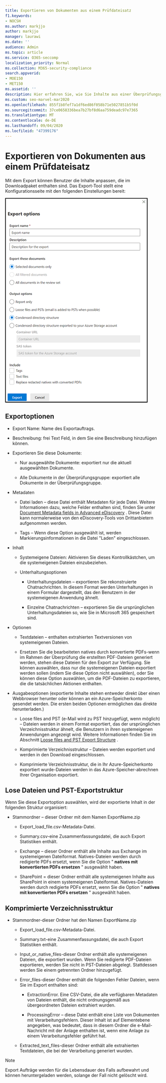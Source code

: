 ```yaml
---
title: Exportieren von Dokumenten aus einem Prüfdateisatz
f1.keywords:
- NOCSH
ms.author: markjjo
author: markjjo
manager: laurawi
ms.date: ''
audience: Admin
ms.topic: article
ms.service: O365-seccomp
localization_priority: Normal
ms.collection: M365-security-compliance
search.appverid:
- MOE150
- MET150
ms.assetid: ''
description: Hier erfahren Sie, wie Sie Inhalte aus einer Überprüfungsgruppe für Präsentationen oder externe Überprüfungen auswählen und exportieren.
ms.custom: seo-marvel-mar2020
ms.openlocfilehash: 855f1b8fef7a1df6ed86f058b71e5027851b5f0d
ms.sourcegitcommit: 37ce0658336bea7b27bf8d6aa759deadc97e7365
ms.translationtype: MT
ms.contentlocale: de-DE
ms.lasthandoff: 09/04/2020
ms.locfileid: "47399176"
---
```

# <a name="export-documents-from-a-review-set"></a>Exportieren von Dokumenten aus einem Prüfdateisatz

Mit dem Export können Benutzer die Inhalte anpassen, die im Downloadpaket enthalten sind. Das Export-Tool stellt eine Konfigurationsseite mit den folgenden Einstellungen bereit:

![Optionen zum Exportieren von Elementen aus einer Überprüfungsgruppe](../media/bcfc72c7-4a01-4697-9e16-2965b7f04fdb.png)

## <a name="export-options"></a>Exportoptionen

- Export Name: Name des Exportauftrags.

- Beschreibung: frei Text Feld, in dem Sie eine Beschreibung hinzufügen können.

- Exportieren Sie diese Dokumente:

  - Nur ausgewählte Dokumente: exportiert nur die aktuell ausgewählten Dokumente.
  
  - Alle Dokumente in der Überprüfungsgruppe: exportiert alle Dokumente in der Überprüfungsgruppe.

- Metadaten
  
  - Datei laden – diese Datei enthält Metadaten für jede Datei. Weitere Informationen dazu, welche Felder enthalten sind, finden Sie unter [Document Metadata fields in Advanced eDiscovery](document-metadata-fields-in-Advanced-eDiscovery.md) . Diese Datei kann normalerweise von den eDiscovery-Tools von Drittanbietern aufgenommen werden.
  
  - Tags – Wenn diese Option ausgewählt ist, werden Markierungsinformationen in die Datei "Laden" eingeschlossen.

- Inhalt
  
  - Systemeigene Dateien: Aktivieren Sie dieses Kontrollkästchen, um die systemeigenen Dateien einzubeziehen.
  
  - Unterhaltungsoptionen
    
    - Unterhaltungsdateien – exportieren Sie rekonstruierte Chatnachrichten. In diesem Format werden Unterhaltungen in einem Formular dargestellt, das den Benutzern in der systemeigenen Anwendung ähnelt.
    
    - Einzelne Chatnachrichten – exportieren Sie die ursprünglichen Unterhaltungsdateien so, wie Sie in Microsoft 365 gespeichert sind.

- Optionen

  - Textdateien – enthalten extrahierten Textversionen von systemeigenen Dateien.
  
  - Ersetzen Sie die bearbeiteten natives durch konvertierte PDFs-wenn im Rahmen der Überprüfung die erstellten PDF-Dateien generiert werden, stehen diese Dateien für den Export zur Verfügung. Sie können auswählen, dass nur die systemeigenen Dateien exportiert werden sollen (indem Sie diese Option nicht auswählen), oder Sie können diese Option auswählen, um die PDF-Dateien zu exportieren, die die tatsächlichen Aktionen enthalten.

- Ausgabeoptionen (exportierte Inhalte stehen entweder direkt über einen Webbrowser herunter oder können an ein Azure-Speicherkonto gesendet werden. Die ersten beiden Optionen ermöglichen das direkte herunterladen.)
  
  - Loose files and PST (e-Mail wird zu PST hinzugefügt, wenn möglich) – Dateien werden in einem Format exportiert, das der ursprünglichen Verzeichnisstruktur ähnelt, die Benutzern in ihren systemeigenen Anwendungen angezeigt wird.  Weitere Informationen finden Sie im Abschnitt [Loose files and PST Export Structure](#loose-files-and-pst-export-structure) .
  
  - Komprimierte Verzeichnisstruktur – Dateien werden exportiert und werden in den Download eingeschlossen.
  
  - Komprimierte Verzeichnisstruktur, die in Ihr Azure-Speicherkonto exportiert wurde-Dateien werden in das Azure-Speicher-abrechnen Ihrer Organisation exportiert.

## <a name="loose-files-and-pst-export-structure"></a>Lose Dateien und PST-Exportstruktur

Wenn Sie diese Exportoption auswählen, wird der exportierte Inhalt in der folgenden Struktur organisiert:

- Stammordner – dieser Ordner mit dem Namen ExportName.zip
  
  - Export_load_file.csv-Metadata-Datei.
  
  - Summary.csv-eine Zusammenfassungsdatei, die auch Export Statistiken enthält.
  
  - Exchange – dieser Ordner enthält alle Inhalte aus Exchange im systemeigenen Dateiformat. Natives-Dateien werden durch redigierte PDFs ersetzt, wenn Sie die Option " **natives mit konvertierten PDFs ersetzen** " ausgewählt haben.
  
  - SharePoint = dieser Ordner enthält alle systemeigenen Inhalte aus SharePoint in einem systemeigenen Dateiformat. Natives-Dateien werden durch redigierte PDFs ersetzt, wenn Sie die Option " **natives mit konvertierten PDFs ersetzen** " ausgewählt haben.

## <a name="condensed-directory-structure"></a>Komprimierte Verzeichnisstruktur

- Stammordner-dieser Ordner hat den Namen ExportName.zip
  
  - Export_load_file.csv-Metadata-Datei.
  
  - Summary.txt-eine Zusammenfassungsdatei, die auch Export Statistiken enthält.
  
  - Input_or_native_files-dieser Ordner enthält alle systemeigenen Dateien, die exportiert wurden. Wenn Sie redigierte PDF-Dateien exportieren, werden Sie nicht in PST-Dateien abgelegt. Stattdessen werden Sie einem getrennten Ordner hinzugefügt.
  
  - Error_files-dieser Ordner enthält die folgenden Fehler Dateien, wenn Sie im Export enthalten sind:
    
    - ExtractionError. Eine CSV-Datei, die alle verfügbaren Metadaten von Dateien enthält, die nicht ordnungsgemäß aus übergeordneten Dateien extrahiert wurden.
    
    - ProcessingError – diese Datei enthält eine Liste von Dokumenten mit Verarbeitungsfehlern. Dieser Inhalt ist auf Elementebene angegeben, was bedeutet, dass in diesem Ordner die e-Mail-Nachricht mit der Anlage enthalten ist, wenn eine Anlage zu einem Verarbeitungsfehler geführt hat.
  
  - Extracted_text_files-dieser Ordner enthält alle extrahierten Textdateien, die bei der Verarbeitung generiert wurden.

> [!NOTE]
> Export Aufträge werden für die Lebensdauer des Falls aufbewahrt und können heruntergeladen werden, solange der Fall nicht gelöscht wird.
